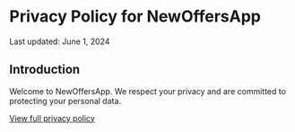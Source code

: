 # Privacy Policy for NewOffersApp

Last updated: June 1, 2024

## Introduction

Welcome to NewOffersApp. We respect your privacy and are committed to protecting your personal data.

[View full privacy policy](index.html) 